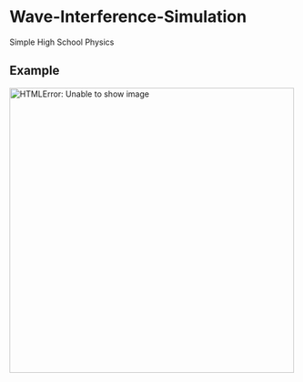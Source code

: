 # Wave-Interference-Simulation

Simple High School Physics

## Example

<img src=https://github.com/Leomotors/Wave-Interference-Simulation/blob/main/Example/Big_Wave.gif width=500px alt="HTMLError: Unable to show image">
